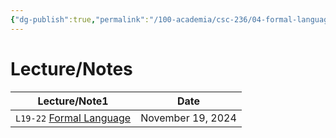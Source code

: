 ```yaml
---
{"dg-publish":true,"permalink":"/100-academia/csc-236/04-formal-language-theory/4-formal-language-theory/","tags":["#module","#university","cs"],"created":"2024-11-26T18:39:17.590-05:00","updated":"2024-11-26T18:39:27.368-05:00"}
---
```



# Lecture/Notes

<div><table class="dataview table-view-table"><thead class="table-view-thead"><tr class="table-view-tr-header"><th class="table-view-th"><span>Lecture/Note</span><span class="dataview small-text">1</span></th><th class="table-view-th"><span>Date</span></th></tr></thead><tbody class="table-view-tbody"><tr><td><span> <code class="code-styler-inline">L19-22</code> <a data-tooltip-position="top" aria-label="100 Academia/CSC236/04 Formal Language Theory/Formal Language.md" data-href="100 Academia/CSC236/04 Formal Language Theory/Formal Language.md" href="100 Academia/CSC236/04 Formal Language Theory/Formal Language.md" class="internal-link" target="_blank" rel="noopener nofollow">Formal Language</a></span></td><td>November 19, 2024</td></tr></tbody></table></div>
